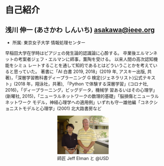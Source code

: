 
# 自己紹介

## 浅川 伸一 (あさかわ しんいち) asakawa@ieee.org

* 所属: 東京女子大学 情報処理センター

早稲田大学在学時はピアジェの発生論的認識論に心酔する。
卒業後エルマンネットの考案者ジェフ・エルマンに師事，薫陶を受ける。
以来人間の高次認知機能をシミュ レートすることを通して知的であるとはどういうことかを考えていると思っていた。
著書に「AI 白書 2019, 2018」(2019 年, アスキー出版, 共著)，「深層学習教科書ディープラーニング G 検定(ジェネラリスト)公式テキスト」(2018 年，翔泳社，共著), 「Python で体験する深層学習」(コロナ社, 2016)，「ディープラーニング，ビッグデータ，機械学 習あるいはその心理学」(新曜社, 2015)，「ニューラルネットワークの数理的基礎」「脳損傷とニューラルネットワーク モデル，神経心理学への適用例」いずれも守一雄他編「コネクショニストモデルと心理学」(2001) 北大路書房など

<center>
<img src="/figures/Elman_portrait.jpg" width="33%"><br/>
師匠 Jeff Elman と @USD
</center>
